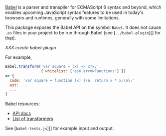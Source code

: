 [Babel](http://babeljs.io/) is a parser and transpiler for ECMAScript
6 syntax and beyond, which enables upcoming JavaScript syntax features
to be used in today's browsers and runtimes, generally with some
limitations.

This package exposes the Babel API on the symbol `Babel`.  It does not
cause `.es` files in your project to be run through Babel (see
[`../babel-plugin`][] for that).

*XXX create babel-plugin*

For example,

```js
Babel.transform('var square = (x) => x*x;',
                { whitelist: ['es6.arrowFunctions'] })
=> {
  code: 'var square = function (x) {\n  return x * x;\n};'
  ast: ...
  ...
}
```

Babel resources:

* [API docs](https://babeljs.io/docs/usage/api/)
* [List of transformers](https://babeljs.io/docs/usage/transformers/)

See [`babel-tests.js`][] for example input and output.
